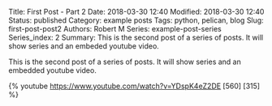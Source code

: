 Title: First Post - Part 2
Date: 2018-03-30 12:40
Modified: 2018-03-30 12:40
Status: published
Category: example posts
Tags: python, pelican, blog
Slug: first-post-post2
Authors: Robert M
Series: example-post-series
Series_index: 2
Summary: This is the second post of a series of posts. It will show series and an embeded youtube video.

This is the second post of a series of posts. It will show series and an embedded youtube video.

{% youtube https://www.youtube.com/watch?v=YDspK4eZ2DE [560] [315] %}
